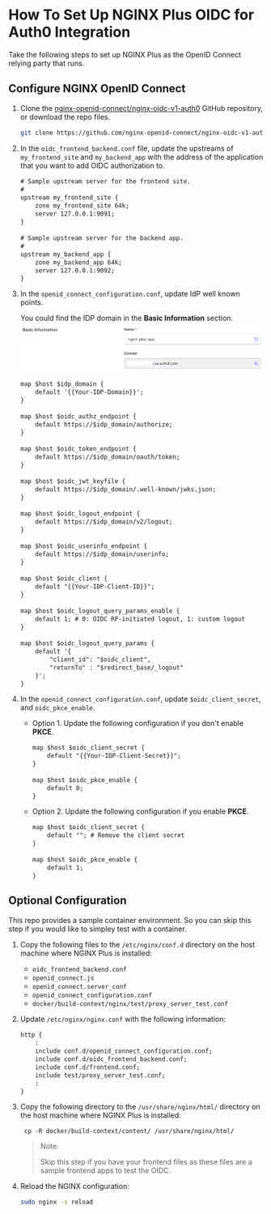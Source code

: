 # How To Set Up NGINX Plus OIDC for Auth0 Integration

Take the following steps to set up NGINX Plus as the OpenID Connect relying party that runs.

## Configure NGINX OpenID Connect

1. Clone the [nginx-openid-connect/nginx-oidc-v1-auth0](git@github.com:nginx-openid-connect/nginx-oidc-v1-auth0.git) GitHub repository, or download the repo files.

   ```bash
   git clone https://github.com/nginx-openid-connect/nginx-oidc-v1-auth0.git
   ```

2. In the `oidc_frontend_backend.conf` file, update the upstreams of `my_frontend_site` and `my_backend_app` with the address of the application that you want to add OIDC authorization to.

   ```nginx
   # Sample upstream server for the frontend site.
   #
   upstream my_frontend_site {
       zone my_frontend_site 64k;
       server 127.0.0.1:9091;
   }

   # Sample upstream server for the backend app.
   #
   upstream my_backend_app {
       zone my_backend_app 64k;
       server 127.0.0.1:9092;
   }
   ```

3. In the `openid_connect_configuration.conf`, update IdP well known points.

   You could find the IDP domain in the **Basic Information** section.  
   ![](./img/basic-domain.png)

   ```nginx
   map $host $idp_domain {
       default '{{Your-IDP-Domain}}';
   }

   map $host $oidc_authz_endpoint {
       default https://$idp_domain/authorize;
   }

   map $host $oidc_token_endpoint {
       default https://$idp_domain/oauth/token;
   }

   map $host $oidc_jwt_keyfile {
       default https://$idp_domain/.well-known/jwks.json;
   }

   map $host $oidc_logout_endpoint {
       default https://$idp_domain/v2/logout;
   }

   map $host $oidc_userinfo_endpoint {
       default https://$idp_domain/userinfo;
   }

   map $host $oidc_client {
       default "{{Your-IDP-Client-ID}}";
   }

   map $host $oidc_logout_query_params_enable {
       default 1; # 0: OIDC RP-initiated logout, 1: custom logout
   }

   map $host $oidc_logout_query_params {
       default '{
           "client_id": "$oidc_client",
           "returnTo" : "$redirect_base/_logout"
       }';
   }
   ```

4. In the `openid_connect_configuration.conf`, update `$oidc_client_secret`, and `oidc_pkce_enable`.

   - Option 1. Update the following configuration if you don't enable **PKCE**.

     ```nginx
     map $host $oidc_client_secret {
         default "{{Your-IDP-Client-Secret}}";
     }

     map $host $oidc_pkce_enable {
         default 0;
     }
     ```

   - Option 2. Update the following configuration if you enable **PKCE**.

     ```nginx
     map $host $oidc_client_secret {
         default ""; # Remove the client secret
     }

     map $host $oidc_pkce_enable {
         default 1;
     }
     ```

## Optional Configuration

This repo provides a sample container environment. So you can skip this step if you would like to simpley test with a container.

1. Copy the following files to the `/etc/nginx/conf.d` directory on the host machine where NGINX Plus is installed:

   - `oidc_frontend_backend.conf`
   - `openid_connect.js`
   - `openid_connect.server_conf`
   - `openid_connect_configuration.conf`
   - `docker/build-context/nginx/test/proxy_server_test.conf`

2. Update `/etc/nginx/nginx.conf` with the following information:

   ```nginx
   http {
       :
       include conf.d/openid_connect_configuration.conf;
       include conf.d/oidc_frontend_backend.conf;
       include conf.d/frontend.conf;
       include test/proxy_server_test.conf;
       :
   }
   ```

3. Copy the following directory to the `/usr/share/nginx/html/` directory on the host machine where NGINX Plus is installed:

   ```nginx
    cp -R docker/build-context/content/ /usr/share/nginx/html/
   ```

   > Note:
   >
   > Skip this step if you have your frontend files as these files are a sample frontend apps to test the OIDC.

4. Reload the NGINX configuration:

   ```bash
   sudo nginx -s reload
   ```
